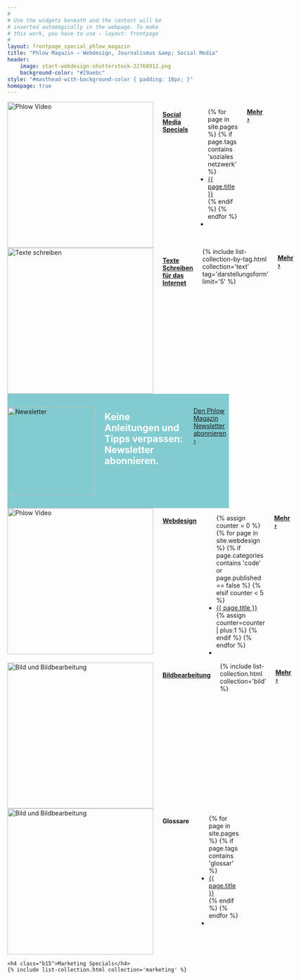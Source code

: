 ```yaml
---
#
# Use the widgets beneath and the content will be
# inserted automagically in the webpage. To make
# this work, you have to use › layout: frontpage
#
layout: frontpage_special_phlow_magazin
title: "Phlow Magazin – Webdesign, Journalismus &amp; Social Media"
header:
    image: start-webdesign-shutterstock-22768912.png
    background-color: "#29aebc"
style: "#masthead-with-background-color { padding: 10px; }"
homepage: true
---
```

<div class="row">
  <div class="medium-6 columns">
    <a href="{{ site.url }}/social-media/"><img src="{{ site.urlimg }}startseite-social-media-special-thumb.png" width="332" alt="Phlow Video"></a>
    <h4 class="b15"><a href="{{ site.url }}/social-media/">Social Media Specials</a></h4>
    <ul class="side-nav">
      {% for page in site.pages %}
      {% if page.tags contains 'soziales netzwerk' %}<li><a href="{{ site.url }}{{ page.url }}">{{ page.title }}</a></li>{% endif %}
      {% endfor %}
      <li>&nbsp;</li>
    </ul>
    <p class="sans text-right"><a class="button tiny radius" href="{{ site.url }}/social-media/"><strong>Mehr ›</strong></a></p>
  </div><!-- /.medium-6.columns -->

  <div class="medium-6 columns">
    <a href="{{ site.url }}/text/"><img src="{{ site.urlimg }}startseite-text-thumb.png" width="332" alt="Texte schreiben"></a>
    <h4 class="b15"><a href="{{ site.url }}/text/">Texte Schreiben für das Internet</a></h4>
    {% include list-collection-by-tag.html collection='text' tag='darstellungsform' limit='5' %}
    <p class="sans text-right"><a class="button tiny radius" href="{{ site.url }}/text/"><strong>Mehr ›</strong></a></p>
  </div><!-- /.medium-6.columns -->

</div><!-- /.row -->



<div class="t30 b60" style="padding: 30px 0; background: #82cbd0;">
<div class="row">
    <div class="small-12 text-center medium-12 columns">
      <a href="http://magazin.phlow.de/newsletter/"><img class="left" src="{{ site.urlimg }}mailchimp-freddie-200x.png" width="200" height="200" alt="Newsletter"></a>
      <h2 class="shadow-black" style="margin: 10px 0; color: #fff;" >Keine Anleitungen und Tipps verpassen: Newsletter abonnieren.</h2>
      <a class="radius button info shadow-black" href="http://magazin.phlow.de/newsletter/">Den Phlow Magazin Newsletter abonnieren ›</a>
    </div><!-- /.small-12 medium-8.columns -->
  </div><!-- /.row -->
</div>





<div class="row t30">
  <div class="medium-6 columns">
    <a href="{{ site.url }}/webdesign/"><img src="{{ site.urlimg }}startseite-webdesign-thumb.png" width="332" alt="Phlow Video"></a>
    <h4 class="b15"><a href="{{ site.url }}/webdesign/">Webdesign</a></h4>
    <ul class="side-nav">
      {% assign counter = 0 %}
      {% for page in site.webdesign %}
        {% if page.categories contains 'code' or page.published == false %}
        {% elsif counter < 5 %}
        <li><a href="{{ site.url }}{{ page.url }}">{{ page.title }}</a></li>
        {% assign counter=counter | plus:1 %}
        {% endif %}
      {% endfor %}
      <li>&nbsp;</li>
  </ul>
    <p class="sans text-right"><a class="button tiny radius" href="{{ site.url }}/webdesign/"><strong>Mehr ›</strong></a></p>
  </div><!-- /.medium-6.columns -->

  <div class="medium-6 columns">
    <a href="{{ site.url }}/bild/"><img src="{{ site.urlimg }}startseite-bild-thumb.png" width="332" alt="Bild und Bildbearbeitung"></a>
    <h4 class="b15"><a href="{{ site.url }}/bild/">Bildbearbeitung</a></h4>
    {% include list-collection.html collection='bild' %}
    <p class="sans text-right"><a class="button tiny radius" href="{{ site.url }}/bild/"><strong>Mehr ›</strong></a></p>
  </div><!-- /.medium-6.columns -->

</div><!-- /.row -->


<div class="row">
  <div class="medium-6 columns">
    <img src="{{ site.urlimg }}startseite-glossar-thumb.png" width="332" alt="Bild und Bildbearbeitung">
    <h4 class="b15">Glossare</h4>
    <ul class="side-nav">
      {% for page in site.pages %}
      {% if page.tags contains 'glossar' %}<li><a href="{{ site.url }}{{ page.url }}">{{ page.title }}</a></li>{% endif %}
      {% endfor %}
      <li>&nbsp;</li>
    </ul>
  </div><!-- /.medium-6.columns -->



  <div class="medium-6 columns">

    <h4 class="b15">Marketing Specials</h4>
    {% include list-collection.html collection='marketing' %}
  </div><!-- /.medium-6.columns -->
</div><!-- /.row -->


